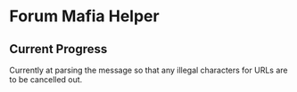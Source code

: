 # Forum Mafia Helper
 


## Current Progress
Currently at parsing the message so that any illegal characters for URLs are to be cancelled out.